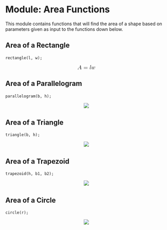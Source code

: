# Module: Area Functions
This module contains functions that will find the area of a shape based on parameters given as input to the functions down below.

## Area of a Rectangle
```
rectangle(l, w);
```
<div style="text-align:center"><img src ="https://raw.githubusercontent.com/ChristoffenOSWorks/libalgebra-rs/master/docs/images/area_rect.gif" /></div>

## Area of a Parallelogram
```
parallelogram(b, h);
```
<div style="text-align:center"><img src ="..." /></div>

## Area of a Triangle
```
triangle(b, h);
```
<div style="text-align:center"><img src ="..." /></div>

## Area of a Trapezoid
```
trapezoid(h, b1, b2);
```
<div style="text-align:center"><img src ="..." /></div>

## Area of a Circle
```
circle(r);
```
<div style="text-align:center"><img src ="..." /></div>
